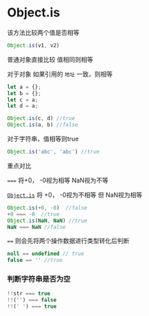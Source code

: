 # Object.is

该方法比较两个值是否相等

```jsx
Object.is(v1, v2)
```

普通对象直接比较 值相同则相等

对于对象 如果引用的 `地址` 一致，则相等

```jsx
let a = {};
let b = {};
let c = a;
let d = a;

Object.is(c, d) //true
Object.is(a, b) //false
```

对于字符串，值相等则true

```jsx
Object.is('abc', 'abc') //true
```

重点对比

`===` 将+0， -0视为相等 NaN视为不等

[`Object.is`](http://Object.is) 将 +0， -0视为不相等 但 NaN视为相等

```jsx
Object.is(+0, -0)  //false
+0 === -0  //true
Object.is(NaN, NaN) //true
NaN === NaN //false

```

`==` 则会先将两个操作数据进行类型转化后判断

```jsx
null == undefined // true
false == '' //true

```

### 判断字符串是否为空

```jsx
!!str === true
!!('') === false
!!(' ') === true
```